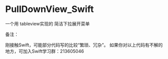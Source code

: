 # PullDownView_Swift
一个用 tableview实现的 简洁下拉展开菜单

备注：

刚接触Swift，可能部分代码写的比较“繁琐、冗杂”。
如果你对以上代码有不解的地方，可加入Swift学习群：213605046

